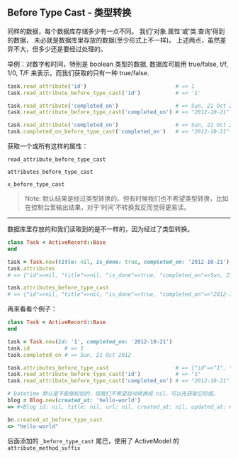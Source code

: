 ## Before Type Cast - 类型转换

同样的数据，每个数据库存储多少有一点不同。
我们'对象.属性'或'类.查询'得到的数据， 未必就是数据库里存放的数据(至少形式上不一样)。
上述两点，虽然差异不大，但多少还是要经过处理的。

举例：对数字和时间，特别是 boolean 类型的数据, 数据库可能用 true/false, t/f, 1/0, T/F 来表示，而我们获取的只有一种 true/false.

```ruby
task.read_attribute('id')                            # => 1
task.read_attribute_before_type_cast('id')           # => '1'

task.read_attribute('completed_on')                  # => Sun, 21 Oct 2012
task.read_attribute_before_type_cast('completed_on') # => "2012-10-21"

task.read_attribute('completed_on')                  # => Sun, 21 Oct 2012
task.completed_on_before_type_cast('completed_on')   # => "2012-10-21"
```

获取一个或所有这样的属性：

```
read_attribute_before_type_cast

attributes_before_type_cast

x_before_type_cast
```

> Note: 默认结果是经过类型转换的。但有时候我们也不希望类型转换，比如在控制台里输出结果，对于'时间'不转换我反而觉得更易读。

---

数据库里存放的和我们读取到的是不一样的，因为经过了类型转换。

```ruby
class Task < ActiveRecord::Base
end

task = Task.new(title: nil, is_done: true, completed_on: '2012-10-21')
task.attributes
# => {"id"=>nil, "title"=>nil, "is_done"=>true, "completed_on"=>Sun, 21 Oct 2012, "created_at"=>nil, "updated_at"=>nil}

task.attributes_before_type_cast
# => {"id"=>nil, "title"=>nil, "is_done"=>true, "completed_on"=>"2012-10-21", "created_at"=>nil, "updated_at"=>nil}
```

再来看看个例子：

```ruby
class Task < ActiveRecord::Base
end

task = Task.new(id: '1', completed_on: '2012-10-21')
task.id           # => 1
task.completed_on # => Sun, 21 Oct 2012

task.attributes_before_type_cast                     # => {"id"=>"1", "completed_on"=>"2012-10-21", ... }
task.read_attribute_before_type_cast('id')           # => "1"
task.read_attribute_before_type_cast('completed_on') # => "2012-10-21"
```

```ruby
# Datetime 默认是不能做校验的，但我们不希望自动转换成 nil，可以先获取它的值。
blog = Blog.new(created_at: 'hello-world')
=> #<Blog id: nil, title: nil, url: nil, created_at: nil, updated_at: nil>

bn.created_at_before_type_cast
=> "hello-world"
```

后面添加的 `_before_type_cast` 尾巴，使用了 ActiveModel 的 `attribute_method_suffix`
